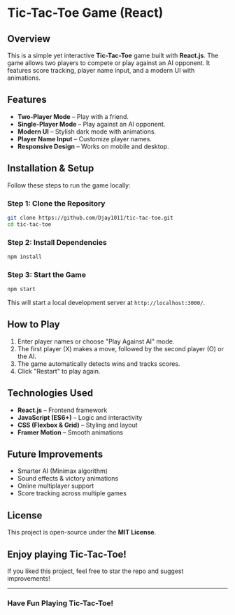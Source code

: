 # Tic-Tac-Toe Game (React)

## Overview
This is a simple yet interactive **Tic-Tac-Toe** game built with **React.js**. The game allows two players to compete or play against an AI opponent. It features score tracking, player name input, and a modern UI with animations.

## Features
- **Two-Player Mode** – Play with a friend.
- **Single-Player Mode** – Play against an AI opponent.
- **Modern UI** – Stylish dark mode with animations.
- **Player Name Input** – Customize player names.
- **Responsive Design** – Works on mobile and desktop.

## Installation & Setup
Follow these steps to run the game locally:

### **Step 1:** Clone the Repository
```sh
git clone https://github.com/Djay1011/tic-tac-toe.git
cd tic-tac-toe
```

### **Step 2:** Install Dependencies
```sh
npm install
```

### **Step 3:** Start the Game
```sh
npm start
```
This will start a local development server at `http://localhost:3000/`.

##  How to Play
1. Enter player names or choose "Play Against AI" mode.
2. The first player (X) makes a move, followed by the second player (O) or the AI.
3. The game automatically detects wins and tracks scores.
4. Click "Restart" to play again.

## Technologies Used
- **React.js** – Frontend framework
- **JavaScript (ES6+)** – Logic and interactivity
- **CSS (Flexbox & Grid)** – Styling and layout
- **Framer Motion** – Smooth animations

## Future Improvements
- Smarter AI (Minimax algorithm)
- Sound effects & victory animations
- Online multiplayer support
- Score tracking across multiple games

## License
This project is open-source under the **MIT License**.

## Enjoy playing Tic-Tac-Toe!
If you liked this project, feel free to star the repo and suggest improvements!

---

### Have Fun Playing Tic-Tac-Toe! 

